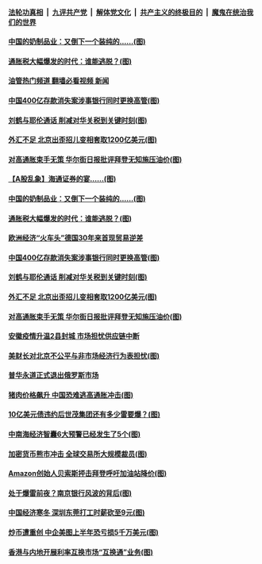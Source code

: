 ####  [法轮功真相](../../../../basic/blob/master/README.md?t=07061631) &nbsp;|&nbsp; [九评共产党](../../../../9ping.md/blob/master/README.md?t=07061631) &nbsp;|&nbsp; [解体党文化](../../../../jtdwh.md/blob/master/README.md?t=07061631)  &nbsp;|&nbsp; [共产主义的终极目的](../../../../gczydzjmd.md/blob/master/README.md?t=07061631) &nbsp;|&nbsp; [魔鬼在统治我们的世界](../../../../mgztzwmdsj.md/blob/master/README.md?t=07061631) 

#### [中国的奶制品业：又倒下一个装纯的……(图)](../pages/p5/1011008.md?t=07061631) 

#### [通胀税大幅爆发的时代：谁能逃脱？(图)](../pages/p5/1011006.md?t=07061631) 

#### [油管热门频道 翻墙必看视频 新闻](http://45.76.130.85:81/youtube.html?07061631)

#### [中国400亿存款消失案涉事银行同时更换高管(图)](../pages/p5/1010977.md?t=07061631) 

#### [刘鹤与耶伦通话 削减对华关税到关键时刻(图)](../pages/p5/1010974.md?t=07061631) 

#### [外汇不足 北京出歪招儿变相套取1200亿美元(图)](../pages/p5/1010969.md?t=07061631) 

#### [对高通胀束手无策 华尔街日报批评拜登无知施压油价(图)](../pages/p5/1010942.md?t=07061631) 

#### [【A股乱象】海通证券的宴……(图)](../pages/p5/1011012.md?t=07061631) 

#### [中国的奶制品业：又倒下一个装纯的……(图)](../pages/p5/1011008.md?t=07061631) 

#### [通胀税大幅爆发的时代：谁能逃脱？(图)](../pages/p5/1011006.md?t=07061631) 

#### [欧洲经济“火车头”德国30年来首现贸易逆差](../pages/p5/1010984.md?t=07061631) 

#### [中国400亿存款消失案涉事银行同时更换高管(图)](../pages/p5/1010977.md?t=07061631) 

#### [刘鹤与耶伦通话 削减对华关税到关键时刻(图)](../pages/p5/1010974.md?t=07061631) 

#### [外汇不足 北京出歪招儿变相套取1200亿美元(图)](../pages/p5/1010969.md?t=07061631) 

#### [对高通胀束手无策 华尔街日报批评拜登无知施压油价(图)](../pages/p5/1010942.md?t=07061631) 

#### [安徽疫情升温2县封城 市场担忧供应链中断](../pages/p5/1010938.md?t=07061631) 

#### [美财长对北京不公平与非市场经济行为表担忧(图)](../pages/p5/1010934.md?t=07061631) 

#### [普华永道正式退出俄罗斯市场](../pages/p5/1010931.md?t=07061631) 

#### [猪肉价格飙升 中国恐难逃高通胀冲击(图)](../pages/p5/1010927.md?t=07061631) 

#### [10亿美元债违约后世茂集团还有多少雷要爆？(图)](../pages/p5/1010925.md?t=07061631) 

#### [中南海经济智囊6大预警已经发生了5个(图)](../pages/p5/1010899.md?t=07061631) 

#### [加密货币熊市冲击 全球交易所大规模裁员(图)](../pages/p5/1010892.md?t=07061631) 

#### [Amazon创始人贝索斯抨击拜登呼吁加油站降价(图)](../pages/p5/1010884.md?t=07061631) 

#### [处于爆雷前夜？南京银行风波的背后(图)](../pages/p5/1010865.md?t=07061631) 

#### [中国经济寒冬 深圳东莞打工时薪砍至9元(图)](../pages/p5/1010872.md?t=07061631) 

#### [炒币遭重创 中企美图上半年恐亏损5千万美元(图)](../pages/p5/1010869.md?t=07061631) 

#### [香港与内地开展利率互换市场“互换通”业务(图)](../pages/p5/1010868.md?t=07061631) 

<img src='http://gfw-breaker.win/goodnews/indexes/p5.md' width='0px' height='0px'/>
